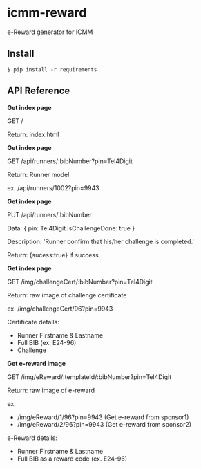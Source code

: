 # icmm-reward
e-Reward generator for ICMM

## Install

    $ pip install -r requirements

## API Reference
**Get index page**

GET / 

Return: index.html

**Get index page**

GET /api/runners/:bibNumber?pin=Tel4Digit

Return: Runner model

ex. /api/runners/1002?pin=9943

**Get index page**

PUT /api/runners/:bibNumber

Data: {
    pin: Tel4Digit
    isChallengeDone: true
}  

Description: 'Runner confirm that his/her challenge is completed.'

Return: {sucess:true} if success

**Get index page**

GET /img/challengeCert/:bibNumber?pin=Tel4Digit

Return: raw image of challenge certificate

ex. /img/challengeCert/96?pin=9943

Certificate details:
- Runner Firstname & Lastname
- Full BIB (ex. E24-96)
- Challenge

**Get e-reward image**

GET /img/eReward/:templateId/:bibNumber?pin=Tel4Digit

Return: raw image of e-reward 

ex. 
- /img/eReward/1/96?pin=9943 (Get e-reward from sponsor1)
- /img/eReward/2/96?pin=9943 (Get e-reward from sponsor2)

e-Reward details:
- Runner Firstname & Lastname
- Full BIB as a reward code (ex. E24-96)